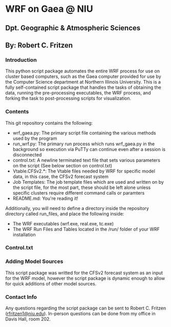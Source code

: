 # WRF on Gaea @ NIU #
## Dpt. Geographic & Atmospheric Sciences ##
## By: Robert C. Fritzen ##

### Introduction ###
This python script package automates the entire WRF process for use on cluster based computers, such as the Gaea computer provided for use by the Computer Science department at Northern Illinois University. This is a fully self-contained script package that handles the tasks of obtaining the data, running the pre-processing executables, the WRF process, and forking the task to post-processing scripts for visualization.

### Contents ###
This git repository contains the following:
  * wrf_gaea.py: The primary script file containing the various methods used by the program
  * run_wrf.py: The primary run process which runs wrf_gaea.py in the background so execution via PuTTy can continue even after a session is disconnected
  * control.txt: A newline terminated text file that sets various parameters on the script (See below section on control.txt)
  * Vtable.CFSv2.*: The Vtable files needed by WRF for specific model data, in this case, the CFSv2 forecast system
  * Job Templates: The job template files which are used and written on by the script file, for the most part, these should be left alone unless specific clusters require different command calls or paramters
  * README.md: You're reading it!
  
Additionally, you will need to define a directory inside the repository directory called run_files, and place the following inside:
  * The WRF executables (wrf.exe, real.exe, tc.exe)
  * The WRF Run Files and Tables located in the /run/ folder of your WRF installation
  
### Control.txt ###

### Adding Model Sources ###
This script package was writted for the CFSv2 forecast system as an input for the WRF model, however the script package is dynamic enough to allow for quick additions of other model sources.



### Contact Info ###
Any questions regarding the script package can be sent to Robert C. Fritzen (rfritzen1@niu.edu). In-person questions can be done from my office in Davis Hall, room 202.